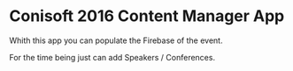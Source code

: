 Conisoft 2016 Content Manager App
=====================
Whith this app you can populate the Firebase of the event.

For the time being just can add Speakers / Conferences.

